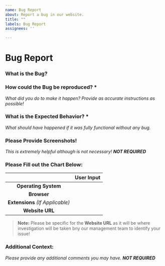 ```yaml
---
name: Bug Report
about: Report a bug in our website.
title: ""
labels: Bug Report
assignees: ''

---
```


# Bug Report

### What is the Bug?



### How could the Bug be reproduced? *
*What did you do to make it happen? Provide as accurate instructions as possible!*


### What is the Expected Behavior? *
*What should have happened if it was fully functional without any bug.*


### Please Provide Screenshots!
*This is extremely helpful although is not necessary! **NOT REQUIRED***


### Please Fill out the Chart Below:
|                                  | User Input |
|:--------------------------------:|:----------:|
|       **Operating System**       |            |
|            **Browser**           |            |
| **Extensions** *(If Applicable)* |            |
|          **Website URL**         |            |

> **Note:** Please be specific for the **Website URL** as it will be where investigation will be taken bny our management team to identify your issue!


### Additional Context:
*Please provide any additional comments you may have. **NOT REQUIRED***

